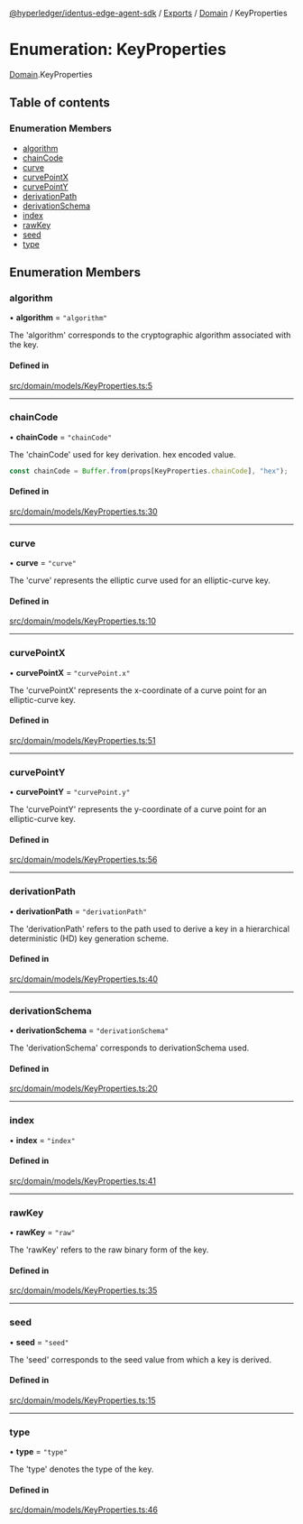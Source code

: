 [@hyperledger/identus-edge-agent-sdk](../README.md) / [Exports](../modules.md) / [Domain](../modules/Domain.md) / KeyProperties

# Enumeration: KeyProperties

[Domain](../modules/Domain.md).KeyProperties

## Table of contents

### Enumeration Members

- [algorithm](Domain.KeyProperties.md#algorithm)
- [chainCode](Domain.KeyProperties.md#chaincode)
- [curve](Domain.KeyProperties.md#curve)
- [curvePointX](Domain.KeyProperties.md#curvepointx)
- [curvePointY](Domain.KeyProperties.md#curvepointy)
- [derivationPath](Domain.KeyProperties.md#derivationpath)
- [derivationSchema](Domain.KeyProperties.md#derivationschema)
- [index](Domain.KeyProperties.md#index)
- [rawKey](Domain.KeyProperties.md#rawkey)
- [seed](Domain.KeyProperties.md#seed)
- [type](Domain.KeyProperties.md#type)

## Enumeration Members

### algorithm

• **algorithm** = ``"algorithm"``

The 'algorithm' corresponds to the cryptographic algorithm associated with the key.

#### Defined in

[src/domain/models/KeyProperties.ts:5](https://github.com/hyperledger/identus-edge-agent-sdk-ts/blob/8455e548651bea11f474591a89d22007cfe2962c/src/domain/models/KeyProperties.ts#L5)

___

### chainCode

• **chainCode** = ``"chainCode"``

The 'chainCode' used for key derivation.
hex encoded value.

```ts
const chainCode = Buffer.from(props[KeyProperties.chainCode], "hex");
```

#### Defined in

[src/domain/models/KeyProperties.ts:30](https://github.com/hyperledger/identus-edge-agent-sdk-ts/blob/8455e548651bea11f474591a89d22007cfe2962c/src/domain/models/KeyProperties.ts#L30)

___

### curve

• **curve** = ``"curve"``

The 'curve' represents the elliptic curve used for an elliptic-curve key.

#### Defined in

[src/domain/models/KeyProperties.ts:10](https://github.com/hyperledger/identus-edge-agent-sdk-ts/blob/8455e548651bea11f474591a89d22007cfe2962c/src/domain/models/KeyProperties.ts#L10)

___

### curvePointX

• **curvePointX** = ``"curvePoint.x"``

The 'curvePointX' represents the x-coordinate of a curve point for an elliptic-curve key.

#### Defined in

[src/domain/models/KeyProperties.ts:51](https://github.com/hyperledger/identus-edge-agent-sdk-ts/blob/8455e548651bea11f474591a89d22007cfe2962c/src/domain/models/KeyProperties.ts#L51)

___

### curvePointY

• **curvePointY** = ``"curvePoint.y"``

The 'curvePointY' represents the y-coordinate of a curve point for an elliptic-curve key.

#### Defined in

[src/domain/models/KeyProperties.ts:56](https://github.com/hyperledger/identus-edge-agent-sdk-ts/blob/8455e548651bea11f474591a89d22007cfe2962c/src/domain/models/KeyProperties.ts#L56)

___

### derivationPath

• **derivationPath** = ``"derivationPath"``

The 'derivationPath' refers to the path used to derive a key in a hierarchical deterministic (HD) key generation scheme.

#### Defined in

[src/domain/models/KeyProperties.ts:40](https://github.com/hyperledger/identus-edge-agent-sdk-ts/blob/8455e548651bea11f474591a89d22007cfe2962c/src/domain/models/KeyProperties.ts#L40)

___

### derivationSchema

• **derivationSchema** = ``"derivationSchema"``

The 'derivationSchema' corresponds to derivationSchema used.

#### Defined in

[src/domain/models/KeyProperties.ts:20](https://github.com/hyperledger/identus-edge-agent-sdk-ts/blob/8455e548651bea11f474591a89d22007cfe2962c/src/domain/models/KeyProperties.ts#L20)

___

### index

• **index** = ``"index"``

#### Defined in

[src/domain/models/KeyProperties.ts:41](https://github.com/hyperledger/identus-edge-agent-sdk-ts/blob/8455e548651bea11f474591a89d22007cfe2962c/src/domain/models/KeyProperties.ts#L41)

___

### rawKey

• **rawKey** = ``"raw"``

The 'rawKey' refers to the raw binary form of the key.

#### Defined in

[src/domain/models/KeyProperties.ts:35](https://github.com/hyperledger/identus-edge-agent-sdk-ts/blob/8455e548651bea11f474591a89d22007cfe2962c/src/domain/models/KeyProperties.ts#L35)

___

### seed

• **seed** = ``"seed"``

The 'seed' corresponds to the seed value from which a key is derived.

#### Defined in

[src/domain/models/KeyProperties.ts:15](https://github.com/hyperledger/identus-edge-agent-sdk-ts/blob/8455e548651bea11f474591a89d22007cfe2962c/src/domain/models/KeyProperties.ts#L15)

___

### type

• **type** = ``"type"``

The 'type' denotes the type of the key.

#### Defined in

[src/domain/models/KeyProperties.ts:46](https://github.com/hyperledger/identus-edge-agent-sdk-ts/blob/8455e548651bea11f474591a89d22007cfe2962c/src/domain/models/KeyProperties.ts#L46)
